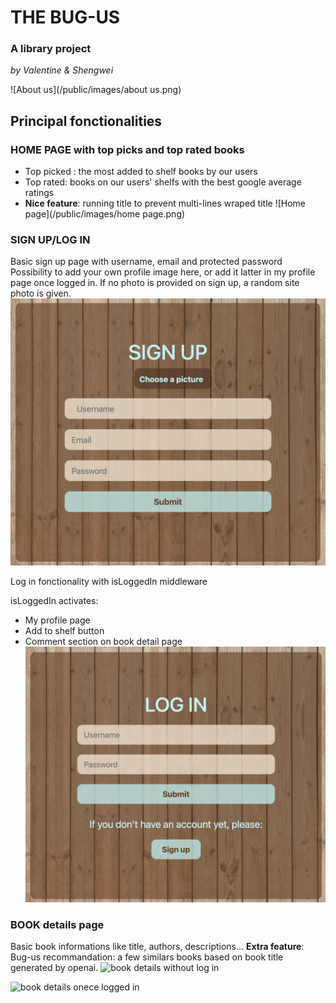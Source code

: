
# THE BUG-US

### A library project
*by Valentine & Shengwei*

![About us](/public/images/about us.png)

## Principal fonctionalities

### HOME PAGE with top picks and top rated books

* Top picked : the most added to shelf books by our users
* Top rated: books on our users' shelfs with the best google average ratings
* **Nice feature**: running title to prevent multi-lines wraped title
![Home page](/public/images/home page.png)

### SIGN UP/LOG IN 

Basic sign up page with username, email and protected password
Possibility to add your own profile image here, or add it latter in my profile page once logged in. 
If no photo is provided on sign up, a random site photo is given. 
![sign up page](/public/images/sign-up.png)

Log in fonctionality with isLoggedIn middleware 

isLoggedIn activates: 
* My profile page
* Add to shelf button
* Comment section on book detail page
![Log in page](/public/images/log-in.png)
### BOOK details page

Basic book informations like title, authors, descriptions...
**Extra feature**: 
Bug-us recommandation: a few similars books based on book title generated by openai. 
![book details without log in](/public/images/detail-no-log-in.png)

![book details onece logged in](/public/images/detail-logged-in.png)

